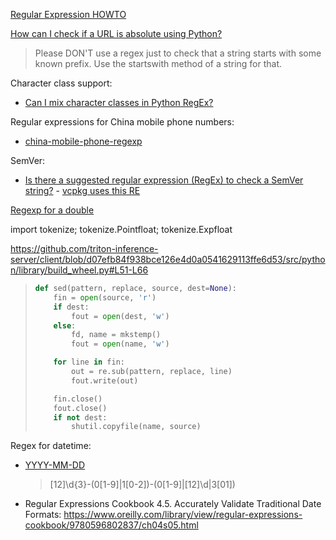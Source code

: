 [Regular Expression HOWTO](https://docs.python.org/3/howto/regex.html)

[How can I check if a URL is absolute using Python?](https://stackoverflow.com/questions/8357098/how-can-i-check-if-a-url-is-absolute-using-python)

>Please DON'T use a regex just to check that a string starts with some known prefix. Use the startswith method of a string for that.

Character class support:
- [Can I mix character classes in Python RegEx?](https://stackoverflow.com/questions/12349118/can-i-mix-character-classes-in-python-regex)

Regular expressions for China mobile phone numbers:
- [china-mobile-phone-regexp](https://github.com/node-modules/china-mobile-phone-regexp/blob/master/index.js)

SemVer:
- [Is there a suggested regular expression (RegEx) to check a SemVer string?](https://semver.org/#is-there-a-suggested-regular-expression-regex-to-check-a-semver-string) - [vcpkg uses this RE](https://github.com/microsoft/vcpkg/pull/13777/files)

[Regexp for a double](https://stackoverflow.com/questions/10516967/regexp-for-a-double)

import tokenize; tokenize.Pointfloat; tokenize.Expfloat

https://github.com/triton-inference-server/client/blob/d07efb84f938bce126e4d0a0541629113ffe6d53/src/python/library/build_wheel.py#L51-L66

> ```python
> def sed(pattern, replace, source, dest=None):
>     fin = open(source, 'r')
>     if dest:
>         fout = open(dest, 'w')
>     else:
>         fd, name = mkstemp()
>         fout = open(name, 'w')
> 
>     for line in fin:
>         out = re.sub(pattern, replace, line)
>         fout.write(out)
> 
>     fin.close()
>     fout.close()
>     if not dest:
>         shutil.copyfile(name, source)
> ```

Regex for datetime:

- [YYYY-MM-DD](https://www.regextester.com/96683)

  > [12]\d{3}-(0[1-9]|1[0-2])-(0[1-9]|[12]\d|3[01])

- Regular Expressions Cookbook 4.5. Accurately Validate Traditional Date Formats: https://www.oreilly.com/library/view/regular-expressions-cookbook/9780596802837/ch04s05.html

